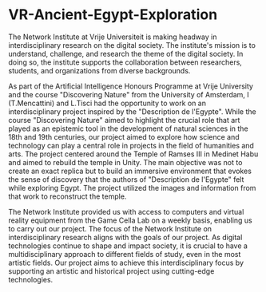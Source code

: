 # VR-Ancient-Egypt-Exploration
The Network Institute at Vrije Universiteit is making headway in interdisciplinary research on the digital society. The institute's mission is to understand, challenge, and research the theme of the digital society. In doing so, the institute supports the collaboration between researchers, students, and organizations from diverse backgrounds.

As part of the Artificial Intelligence Honours Programme at Vrije University and the course "Discovering Nature" from the University of Amsterdam, I (T.Mencattini) and L.Tisci had the opportunity to work on an interdisciplinary project inspired by the "Description de l'Egypte". While the course "Discovering Nature" aimed to highlight the crucial role that art played as an epistemic tool in the development of natural sciences in the 18th and 19th centuries, our project aimed to explore how science and technology can play a central role in projects in the field of humanities and arts. The project centered around the Temple of Ramses III in Medinet Habu and aimed to rebuild the temple in Unity. The main objective was not to create an exact replica but to build an immersive environment that evokes the sense of discovery that the authors of "Description de l'Egypte" felt while exploring Egypt. The project utilized the images and information from that work to reconstruct the temple.

The Network Institute provided us with access to computers and virtual reality equipment from the Game Cella Lab on a weekly basis, enabling us to carry out our project.
The focus of the Network Institute on interdisciplinary research aligns with the goals of our project. As digital technologies continue to shape and impact society, it is crucial to have a multidisciplinary approach to different fields of study, even in the most artistic fields. Our project aims to achieve this interdisciplinary focus by supporting an artistic and historical project using cutting-edge technologies.
